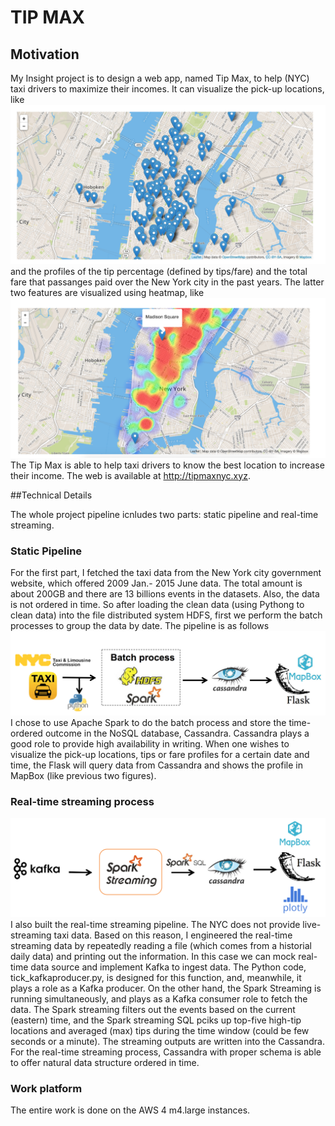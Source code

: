 # TIP MAX

## Motivation

My Insight project is to design a web app, named Tip Max, to help (NYC) taxi drivers to maximize their incomes. It can visualize the pick-up locations, like ![](figures/fig1.png) and the profiles of the tip percentage (defined by tips/fare) 
and the total fare that passanges paid over the New York city in the past years. The latter two features are visualized using heatmap, like ![](figures/fig2.png) The Tip Max is able to help taxi drivers to know the best location to increase their income. The web is available at http://tipmaxnyc.xyz.


##Technical Details

The whole project pipeline icnludes two parts: static pipeline and real-time streaming.

### Static Pipeline

For the first part, I fetched the taxi data from the New York city government website, which offered 2009 Jan.- 2015 June data. The total amount is about 200GB and there are 13 billions events in the datasets. Also, the data is not ordered in time. So after loading the clean data (using Pythong to clean data) into the file distributed system HDFS, first we perform the batch processes to group the data by date. The pipeline is as follows ![](figures/fig3.png)
I chose to use Apache Spark to do the batch process and store the time-ordered outcome in the NoSQL database, Cassandra. Cassandra plays a good role to provide high availability in writing. When one wishes to visualize the pick-up locations, tips or fare profiles for a certain date and time, the Flask will query data from Cassandra and shows the profile in MapBox (like previous two figures).

### Real-time streaming process 

![](figures/fig4.png)
I also built the real-time streaming pipeline. The NYC does not provide live-streaming taxi data. Based on this reason, I engineered the real-time streaming data by repeatedly reading a file (which comes from a historial daily data) and printing out the information. In this case we can mock real-time data source and implement Kafka to ingest data. The Python code, tick_kafkaproducer.py, is designed for this function, and, meanwhile, it plays a role as a Kafka producer. On the other hand, the Spark Streaming is running simultaneously, and plays as a Kafka consumer role to fetch the data. The Spark streaming filters out the events based on the current (eastern) time, and the Spark streaming SQL pciks up top-five high-tip locations and averaged (max) tips during the time window (could be few seconds or a minute). The streaming outputs are written into the Cassandra. For the real-time streaming process, Cassandra with proper schema is able to offer natural data structure ordered in time.

### Work platform
The entire work is done on the AWS 4 m4.large instances.
